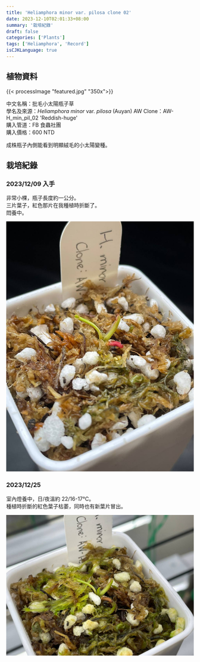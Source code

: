 ```yaml
---
title: 'Heliamphora minor var. pilosa clone 02'
date: 2023-12-10T02:01:33+08:00
summary: '栽培紀錄'
draft: false
categories: ['Plants']
tags: ['Heliamphora', 'Record']
isCJKLanguage: true
---
```


## 植物資料

{{< processImage "featured.jpg" "350x">}}

中文名稱：批毛小太陽瓶子草  
學名及來源：*Heliamphora minor* var. *pilosa* (Auyan) AW
Clone：AW-H_min_pil_02 'Reddish-huge'  
購入管道：FB 食蟲社團  
購入價格：600 NTD  

成株瓶子內側能看到明顯絨毛的小太陽變種。  

## 栽培紀錄

### 2023/12/09 入手

非常小棵，瓶子長度約一公分。  
三片葉子，紅色那片在我種植時折斷了。  
悶養中。  

![2023-12-09](./images/2023-12-09.jpg)

### 2023/12/25

室內燈養中，日/夜溫約 22/16-17℃。  
種植時折斷的紅色葉子枯萎，同時也有新葉片冒出。  

![2023-12-25](./images/2023-12-25.jpg)
